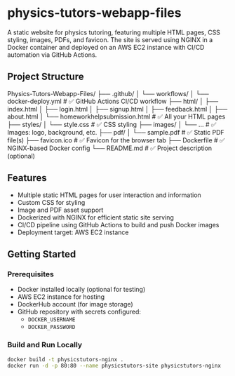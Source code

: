 # physics-tutors-webapp-files

A static website for physics tutoring, featuring multiple HTML pages, CSS styling, images, PDFs, and favicon. The site is served using NGINX in a Docker container and deployed on an AWS EC2 instance with CI/CD automation via GitHub Actions.

## Project Structure
Physics-Tutors-Webapp-Files/
├── .github/
│   └── workflows/
│       └── docker-deploy.yml       # ✅ GitHub Actions CI/CD workflow
├── html/
│   ├── index.html
│   ├── login.html
│   ├── signup.html
│   ├── feedback.html
│   ├── about.html
│   └── homeworkhelpsubmission.html # ✅ All your HTML pages
├── styles/
│   └── style.css                   # ✅ CSS styling
├── images/
│   └── ...                         # ✅ Images: logo, background, etc.
├── pdf/
│   └── sample.pdf                  # ✅ Static PDF file(s)
├── favicon.ico                     # ✅ Favicon for the browser tab
├── Dockerfile                      # ✅ NGINX-based Docker config
└── README.md                       # ✅ Project description (optional)


## Features

- Multiple static HTML pages for user interaction and information
- Custom CSS for styling
- Image and PDF asset support
- Dockerized with NGINX for efficient static site serving
- CI/CD pipeline using GitHub Actions to build and push Docker images
- Deployment target: AWS EC2 instance

## Getting Started

### Prerequisites

- Docker installed locally (optional for testing)
- AWS EC2 instance for hosting
- DockerHub account (for image storage)
- GitHub repository with secrets configured:
  - `DOCKER_USERNAME`
  - `DOCKER_PASSWORD`

### Build and Run Locally

```bash
docker build -t physicstutors-nginx .
docker run -d -p 80:80 --name physicstutors-site physicstutors-nginx
